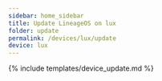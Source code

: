 ```yaml
---
sidebar: home_sidebar
title: Update LineageOS on lux
folder: update
permalink: /devices/lux/update
device: lux
---
```

{% include templates/device_update.md %}
